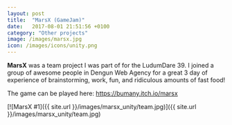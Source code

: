 ```yaml
---
layout: post
title:  "MarsX (GameJam)"
date:   2017-08-01 21:51:56 +0100
category: "Other projects"
image: /images/marsx.jpg
icon: /images/icons/unity.png
---
```


**MarsX** was a team project I was part of for the LudumDare 39. I joined a group of awesome people in Dengun Web Agency for a great 3 day of experience of brainstorming, work, fun, and ridiculous amounts of fast food!

The game can be played here: https://bumany.itch.io/marsx

[![MarsX #1]({{ site.url }}/images/marsx_unity/team.jpg)]({{ site.url }}/images/marsx_unity/team.jpg)

